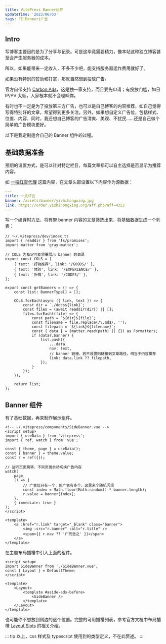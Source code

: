 ```yaml
---
title: VitePress Banner组件
updateTime: '2023/06/03'
tags: FE|Banner|广告
---
```


## Intro
写博客主要目的是为了分享与记录。可是这毕竟需要精力，像本站这种独立博客甚至会产生服务器的成本。

所以，如果能带来一定收入，不多不少吧，能支持服务器运作费用就好了。

如果没有特别的赞助和打赏，那就自然想到投放广告。

官方自带支持 [Carbon Ads](https://vitepress.dev/reference/default-theme-carbon-ads)，这是独一家支持，而且要先申请；有投放门槛，如日 IP/PV 太低，人家根本就不会理睬你。

有时也不一定是为了投放第三方广告，也可以是自己博客的内容推荐，如自己觉得写得特别好的文章，希望得到更多关注。另外，如果想自定义广告位，包括样式、位置、内容，同时，我还想自己博客的广告清爽、美观、不扰民……还是自己做个简单的广告模块更好。

以下是我定制适合自己的 Banner 组件的过程。

## 基础数据准备

预期的设置方式，是可以针对特定栏目，每篇文章都可以自主选择是否显示为推荐内容。

如 [一枝红杏代理](/GOODS/yizhihongxing) 这篇内容，在文章头部设置以下内容作为源数据：

```yaml
---
title: 一支红杏
banner: /assets/banner/yizhihongxing.jpg
link: https://order.yizhihongxing.org/aff.php?aff=4353
---
```

写一个编译时方法，将有带 banner 内容的文章筛选出来，将基础数据生成一个列表：

```typescript{28}
// ～/.vitepress/dev/index.ts
import { readdir } from 'fs/promises';
import matter from 'gray-matter';

// COLS 为指定可能需要展示 banner 的目录
export const COLS = [
    { text: '好物推荐', link: '/GOODS/' },
    { text: '体验', link: '/EXPERIENCE/' },
    { text: '折腾', link: '/CODES/' },
];

export const getBanners = () => {
    const list: BannerType[] = [];

    COLS.forEach(async ({ link, text }) => {
        const dir = `./docs${link}`;
        const files = (await readdir(dir)) || [];
        files.forEach((file) => {
            const path = `${dir}${file}`;
            const filename = file.replace(/\.md$/, '');
            const filepath = `${link}${filename}`;
            const { data } = (matter.read(path) || {}) as Formatters;
            if (data?.banner) {
                list.push({
                    ...data,
                    nav: text,
                    // banner 链接，若不设置则链接到文章路径，相当于内容推荐
                    link: data.link ?? filepath,
                });
            }
        });
    });

    return list;
};
```

## Banner 组件

有了基础数据，再来制作展示组件。

```vue
<!-- ~/.vitepress/components/SideBanner.vue -->
<script setup>
import { useData } from 'vitepress';
import { ref, watch } from 'vue';

const { theme, page } = useData();
const { banner } = theme.value;
const r = ref({});

// 监听页面跳转，不同页面自动切换广告内容
watch(
    page,
    () => {
        // 广告位只有一个，但广告有多个，这里来个随机闪现
        const index = Math.floor(Math.random() * banner.length);
        r.value = banner[index];
    },
    { immediate: true }
);
</script>

<template>
    <a :href="r.link" target="_blank" class="banner">
        <img :src="r.banner" :alt="r.title" />
        <span>{{ r.nav ?? '广而告之' }}</span>
    </a>
</template>
```

在主题布局插槽中引入上面的组件。

```vue{2,9}
<script setup>
import SideBanner from './SideBanner.vue';
const { Layout } = DefaultTheme;
</script>

<template>
    <Layout>
        <template #aside-ads-before>
            <SideBanner />
        </template>
    </Layout>
</template>
```

也可能你不想放到侧边的这个位置。完整的可用插槽列表，参考官方文档中布局插槽 [Layout Slots](https://vitepress.dev/guide/extending-default-theme#layout-slots) 的相关介绍。

::: tip
以上，css 样式及 typescript 使用到的类型定义，不在此赘述。
:::